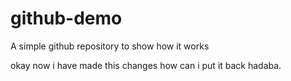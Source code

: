 # github-demo
A simple github repository to show how it works 

okay now i have made this changes how can i put it back hadaba.
